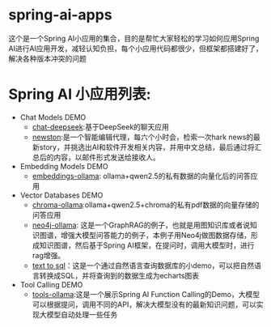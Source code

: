 # spring-ai-apps
这个是一个Spring AI小应用的集合，目的是帮忙大家轻松的学习如何应用Spring AI进行AI应用开发，减轻认知负担，每个小应用代码都很少，但框架都搭建好了，解决各种版本冲突的问题
# Spring AI 小应用列表:
- Chat Models DEMO 
  - [chat-deepseek](chat-deepseek):基于DeepSeek的聊天应用
  - [newston](newston):是一个智能编辑代理，每六个小时会，检索一次hark news的最新story，并挑选出AI和软件开发相关内容，并用中文总结，最后通过将汇总后的内容，以邮件形式发送给接收人。
- Embedding Models DEMO 
  - [embeddings-ollama](embeddings-ollama): ollama+qwen2.5的私有数据的向量化后的问答应用
- Vector Databases DEMO 
  - [chroma-ollama](chroma-ollama):ollama+qwen2.5+chroma的私有pdf数据的向量存储的问答应用
  - [neo4j-ollama](neo4j-ollama): 这是一个GraphRAG的例子，也就是用图知识库或者说知识图谱，增强大模型问答能力的例子，本例子用Neo4j做图数据存储，形成知识图谱，然后基于Spring AI框架，在提问时，调用大模型时，进行rag增强。
  - [text to sql](text-to-sql)：这是一个通过自然语言查询数据库的小demo，可以把自然语言转换成SQL，并将查询到的数据生成为echarts图表
- Tool Calling DEMO
  - [tools-ollama](tools-ollama):这是一个展示Spring AI Function Calling的Demo，大模型可以根据提问，调用不同的API，解决大模型没有的最新知识问题，可以实现大模型自动处理一些任务
